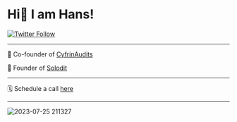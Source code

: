 # Hi👋 I am Hans!

[![Twitter Follow](https://img.shields.io/twitter/follow/hansfriese?style=social)](https://www.twitter.com/hansfriese)

---
💼 Co-founder of [CyfrinAudits](https://www.cyfrin.io/)

💼 Founder of [Solodit](https://solodit.xyz)

--- 

🗓️ Schedule a call [here](https://calendly.com/hans-xe4/introductory-call)

---
![2023-07-25 211327](https://github.com/hansfriese/hansfriese/assets/45533148/053aff0d-d438-4ce4-a899-296597924ccf)
